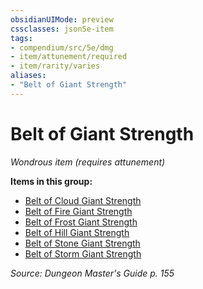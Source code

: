 ```yaml
---
obsidianUIMode: preview
cssclasses: json5e-item
tags:
- compendium/src/5e/dmg
- item/attunement/required
- item/rarity/varies
aliases: 
- "Belt of Giant Strength"
---
```

# Belt of Giant Strength
*Wondrous item (requires attunement)*  


**Items in this group:**

- [Belt of Cloud Giant Strength](Mechanics/items/belt-of-cloud-giant-strength.md)
- [Belt of Fire Giant Strength](Mechanics/items/belt-of-fire-giant-strength.md)
- [Belt of Frost Giant Strength](Mechanics/items/belt-of-frost-giant-strength.md)
- [Belt of Hill Giant Strength](Mechanics/items/belt-of-hill-giant-strength.md)
- [Belt of Stone Giant Strength](Mechanics/items/belt-of-stone-giant-strength.md)
- [Belt of Storm Giant Strength](Mechanics/items/belt-of-storm-giant-strength.md)

*Source: Dungeon Master's Guide p. 155*